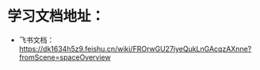 # 学习文档地址：
* 飞书文档：
https://dk1634h5z9.feishu.cn/wiki/FROrwGU27iyeQukLnGAcqzAXnne?fromScene=spaceOverview
